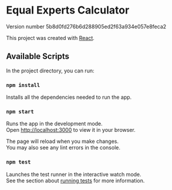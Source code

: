 # Equal Experts Calculator

Version number 5b8d0fd276b6d288905ed2f63a934e057e8feca2

This project was created with [React](https://reactjs.org/).

## Available Scripts

In the project directory, you can run:

### `npm install`

Installs all the dependencies needed to run the app.

### `npm start`

Runs the app in the development mode.\
Open [http://localhost:3000](http://localhost:3000) to view it in your browser.

The page will reload when you make changes.\
You may also see any lint errors in the console.

### `npm test`

Launches the test runner in the interactive watch mode.\
See the section about [running tests](https://facebook.github.io/create-react-app/docs/running-tests) for more information.